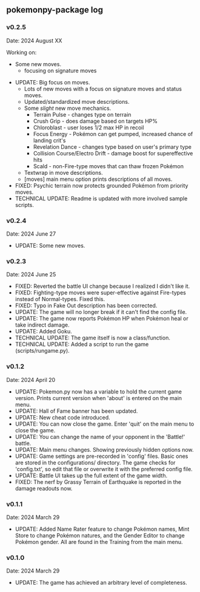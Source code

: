 ## pokemonpy-package log

### v0.2.5
Date: 2024 August XX

Working on:
- Some new moves.
	- focusing on signature moves

* UPDATE: Big focus on moves.
	* Lots of new moves with a focus on signature moves and status moves.
	* Updated/standardized move descriptions.
	* Some _slight_ new move mechanics.
		* Terrain Pulse - changes type on terrain
		* Crush Grip - does damage based on targets HP%
		* Chloroblast - user loses 1/2 max HP in recoil
		* Focus Energy - Pokémon can get pumped, increased chance of landing crit's 
		* Revelation Dance - changes type based on user's primary type
		* Collision Course/Electro Drift - damage boost for supereffective hits
		* Scald - non-Fire-type moves that can thaw frozen Pokémon
	* Textwrap in move descriptions.
	* [moves] main menu option prints descriptions of all moves.
* FIXED: Psychic terrain now protects grounded Pokémon from priority moves.
* TECHNICAL UPDATE: Readme is updated with more involved sample scripts.

### v0.2.4
Date: 2024 June 27
* UPDATE: Some new moves.

### v0.2.3
Date: 2024 June 25
* FIXED: Reverted the battle UI change because I realized I didn't like it.
* FIXED: Fighting-type moves were super-effective against Fire-types instead of Normal-types. Fixed this.
* FIXED: Typo in Fake Out description has been corrected.
* UPDATE: The game will no longer break if it can't find the config file.
* UPDATE: The game now reports Pokémon HP when Pokémon heal or take indirect damage.
* UPDATE: Added Goku.
* TECHNICAL UPDATE: The game itself is now a class/function. 
* TECHNICAL UPDATE: Added a script to run the game (scripts/rungame.py). 

### v0.1.2
Date: 2024 April 20
* UPDATE: Pokemon.py now has a variable to hold the current game version. Prints current version when 'about' is entered on the main menu.
* UPDATE: Hall of Fame banner has been updated.
* UPDATE: New cheat code introduced.
* UPDATE: You can now close the game. Enter 'quit' on the main menu to close the game.
* UPDATE: You can change the name of your opponent in the 'Battle!' battle.
* UPDATE: Main menu changes. Showing previously hidden options now.
* UPDATE: Game settings are pre-recorded in 'config' files. Basic ones are stored in the configurations/ directory.
The game checks for 'config.txt', so edit that file or overwrite it with the preferred config file.
* UPDATE: Battle UI takes up the full extent of the game width.
* FIXED: The nerf by Grassy Terrain of Earthquake is reported in the damage readouts now.

### v0.1.1
Date: 2024 March 29
* UPDATE: Added Name Rater feature to change Pokémon names, Mint Store to
  change Pokémon natures, and the Gender Editor to change Pokémon gender.
  All are found in the Training from the main menu.

### v0.1.0
Date: 2024 March 29
* UPDATE: The game has achieved an arbitrary level of completeness.


